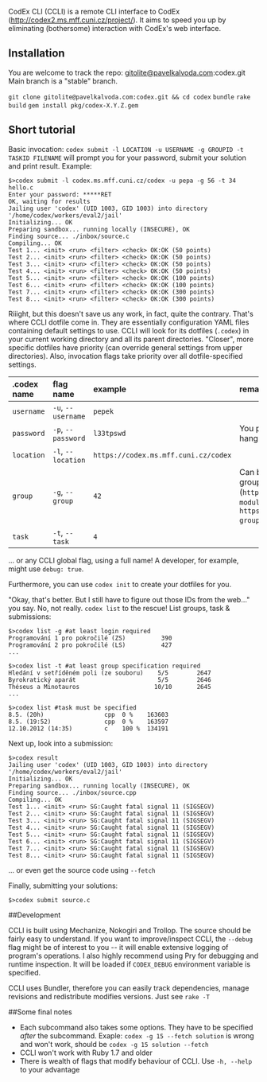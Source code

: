 CodEx CLI (CCLI) is a remote CLI interface to CodEx (http://codex2.ms.mff.cuni.cz/project/). It aims to speed you up by eliminating (bothersome) interaction with CodEx's web interface.

## Installation

You are welcome to track the repo: gitolite@pavelkalvoda.com:codex.git
Main branch is a "stable" branch.

`git clone gitolite@pavelkalvoda.com:codex.git && cd codex`
`bundle`
`rake build`
`gem install pkg/codex-X.Y.Z.gem`

## Short tutorial

Basic invocation: `codex submit -l LOCATION -u USERNAME -g GROUPID -t TASKID FILENAME` will prompt you for your password, submit your solution and print result.
Example: 

```
$>codex submit -l codex.ms.mff.cuni.cz/codex -u pepa -g 56 -t 34 hello.c
Enter your password: *****RET
OK, waiting for results
Jailing user 'codex' (UID 1003, GID 1003) into directory '/home/codex/workers/eval2/jail'
Initializing... OK
Preparing sandbox... running locally (INSECURE), OK
Finding source... ./inbox/source.c
Compiling... OK
Test 1... <init> <run> <filter> <check> OK:OK (50 points)
Test 2... <init> <run> <filter> <check> OK:OK (50 points)
Test 3... <init> <run> <filter> <check> OK:OK (50 points)
Test 4... <init> <run> <filter> <check> OK:OK (50 points)
Test 5... <init> <run> <filter> <check> OK:OK (100 points)
Test 6... <init> <run> <filter> <check> OK:OK (100 points)
Test 7... <init> <run> <filter> <check> OK:OK (300 points)
Test 8... <init> <run> <filter> <check> OK:OK (300 points)
``` 

Riiight, but this doesn't save us any work, in fact, quite the contrary. That's where CCLI dotfile come in. They are essentially configuration YAML files containing default settings to use. CCLI will look for its dotfiles (`.codex`) in your current working directory and all its parent directories. "Closer", more specific dotfiles have priority (can override general settings from upper directories). Also, invocation flags take priority over all dotfile-specified settings.

| .codex name | flag name | example | remarks |
|:---|:---|:---|:---|
|`username`|`-u`, `--username`| `pepek` ||
|`password`| `-p`, `--password` | `l33tpswd`| You probably don't want your password hanging in your shell's history... |
|`location`| `-l`, `--location` | `https://codex.ms.mff.cuni.cz/codex` ||
|`group`| `-g`, `--group` | `42` | Can be determined from links in your groups overview scren (`https://codex.ms.mff.cuni.cz/codex/?module=groups`, `https://codex.ms.mff.cuni.cz/codex/?groupId=390&module=groups%2Ftasks`)|
|`task`|`-t`, `--task`| `4` ||
... or any CCLI global flag, using a full name! A developer, for example, might use `debug: true`.

Furthermore, you can use `codex init` to create your dotfiles for you.

"Okay, that's better. But I still have to figure out those IDs from the web..." you say. No, not really. `codex list` to the rescue! List groups, task & submissions:
```
$>codex list -g #at least login required                  
Programování 1 pro pokročilé (ZS)          390
Programování 2 pro pokročilé (LS)          427
...

```

```
$>codex list -t #at least group specification required
Hledání v setříděném poli (ze souboru)    5/5        2647
Byrokratický aparát                       5/5        2646
Théseus a Minotauros                     10/10       2645
...
```

```
$>codex list #task must be specified
8.5. (20h)                 cpp  0 %    163603                                         
8.5. (19:52)               cpp  0 %    163597                                         
12.10.2012 (14:35)         c    100 %  134191
```

Next up, look into a submission:

```
$>codex result
Jailing user 'codex' (UID 1003, GID 1003) into directory '/home/codex/workers/eval2/jail'
Initializing... OK
Preparing sandbox... running locally (INSECURE), OK
Finding source... ./inbox/source.cpp
Compiling... OK
Test 1... <init> <run> SG:Caught fatal signal 11 (SIGSEGV)
Test 2... <init> <run> SG:Caught fatal signal 11 (SIGSEGV)
Test 3... <init> <run> SG:Caught fatal signal 11 (SIGSEGV)
Test 4... <init> <run> SG:Caught fatal signal 11 (SIGSEGV)
Test 5... <init> <run> SG:Caught fatal signal 11 (SIGSEGV)
Test 6... <init> <run> SG:Caught fatal signal 11 (SIGSEGV)
Test 7... <init> <run> SG:Caught fatal signal 11 (SIGSEGV)
Test 8... <init> <run> SG:Caught fatal signal 11 (SIGSEGV)
```

... or even get the source code using `--fetch`

Finally, submitting your solutions:
```
$>codex submit source.c
``` 

##Development

CCLI is built using Mechanize, Nokogiri and Trollop. The source should be fairly easy to understand. If you want to improve/inspect CCLI, the `--debug` flag might be of interest to you -- it will enable extensive logging of program's operations. I also highly recommend using Pry for debugging and runtime inspection. It will be loaded if `CODEX_DEBUG` environment variable is specified.

CCLI uses Bundler, therefore you can easily track dependencies, manage revisions and redistribute modifies versions. Just see `rake -T`


##Some final notes

- Each subcommand also takes some options. They have to be specified *after* the subcommand. Exaple: `codex -g 15 --fetch solution` is wrong and won't work, should be `codex -g 15 solution --fetch` 
- CCLI won't work with Ruby 1.7 and older
- There is wealth of flags that modify behaviour of CCLI. Use `-h, --help` to your advantage
